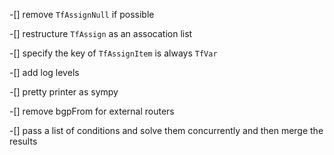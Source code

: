 -[] remove `TfAssignNull` if possible

-[] restructure `TfAssign` as an assocation list

-[] specify the key of `TfAssignItem` is always `TfVar`

-[] add log levels

-[] pretty printer as sympy

-[] remove bgpFrom for external routers

-[] pass a list of conditions and solve them concurrently and then merge the results
